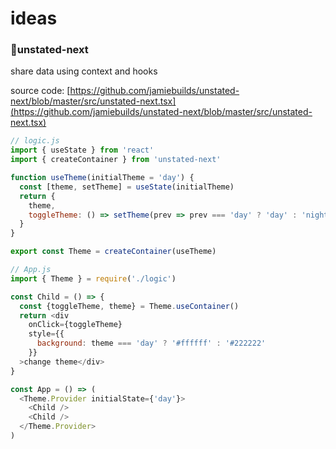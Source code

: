 # ideas

### 🍕unstated-next

share data using context and hooks

source code: [https://github.com/jamiebuilds/unstated-next/blob/master/src/unstated-next.tsx](https://github.com/jamiebuilds/unstated-next/blob/master/src/unstated-next.tsx)

``` js
// logic.js
import { useState } from 'react'
import { createContainer } from 'unstated-next'

function useTheme(initialTheme = 'day') {
  const [theme, setTheme] = useState(initialTheme)
  return { 
    theme, 
    toggleTheme: () => setTheme(prev => prev === 'day' ? 'day' : 'night)
  }
}

export const Theme = createContainer(useTheme)
```

``` js
// App.js
import { Theme } = require('./logic')

const Child = () => {
  const {toggleTheme, theme} = Theme.useContainer()
  return <div 
    onClick={toggleTheme} 
    style={{
      background: theme === 'day' ? '#ffffff' : '#222222'
    }}
  >change theme</div>
}

const App = () => (
  <Theme.Provider initialState={'day'}>
    <Child />
    <Child />
  </Theme.Provider>
)
```
